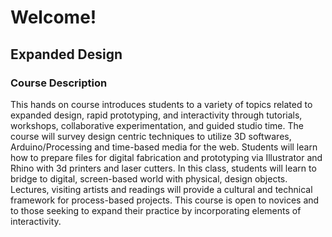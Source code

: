# Welcome!
## Expanded Design

### Course Description

This hands on course introduces students to a variety of topics related to expanded design, rapid prototyping, and interactivity through tutorials, workshops, collaborative experimentation, and guided studio time. The course will survey design centric techniques to utilize 3D softwares, Arduino/Processing and time-based media for the web. Students will learn how to prepare files for digital fabrication and prototyping via Illustrator and Rhino with 3d printers and laser cutters. In this class, students will learn to bridge to digital, screen-based world with physical, design objects. Lectures, visiting artists and readings will provide a cultural and technical framework for process-based projects. This course is open to novices and to those seeking to expand their practice by incorporating elements of interactivity.
